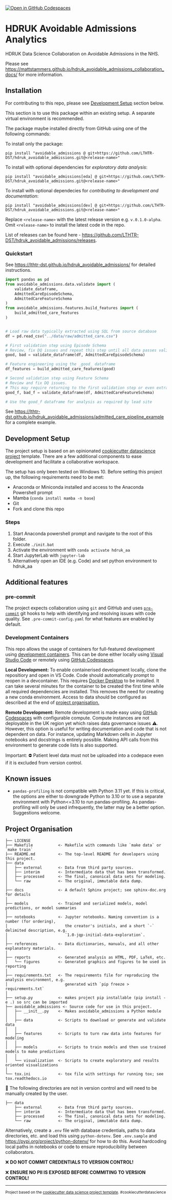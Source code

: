 [![Open in GitHub Codespaces](https://github.com/codespaces/badge.svg)](https://github.com/codespaces/new?hide_repo_select=true&ref=dev&repo=590237327&machine=basicLinux32gb&location=WestEurope)

# HDRUK Avoidable Admissions Analytics

HDRUK Data Science Collaboration on Avoidable Admissions in the NHS.

Please see <https://mattstammers.github.io/hdruk_avoidable_admissions_collaboration_docs/> for more information.

## Installation

For contributing to this repo, please see [Development Setup](#development-setup) section below.

This section is to use this package within an existing setup.
A separate virtual environment is recommended.

The package maybe installed directly from GitHub using one of the following commands:

To install only the package:

`pip install "avoidable_admissions @ git+https://github.com/LTHTR-DST/hdruk_avoidable_admissions.git@<release-name>"`

To install with optional dependencies for _exploratory data analysis_:

`pip install "avoidable_admissions[eda] @ git+https://github.com/LTHTR-DST/hdruk_avoidable_admissions.git@<release-name>"`

To install with optional dependecies for _contributing to development and documentation_:

`pip install "avoidable_admissions[dev] @ git+https://github.com/LTHTR-DST/hdruk_avoidable_admissions.git@<release-name>"`

Replace `<release-name>` with the latest release version e.g. `v.0.1.0-alpha`.
Omit `<release-name>` to install the latest code in the repo.

List of releases can be found here - <https://github.com/LTHTR-DST/hdruk_avoidable_admissions/releases>.

### Quickstart

See <https://lthtr-dst.github.io/hdruk_avoidable_admissions/> for detailed instructions.

```python
import pandas as pd
from avoidable_admissions.data.validate import (
    validate_dataframe,
    AdmittedCareEpisodeSchema,
    AdmittedCareFeatureSchema
)
from avoidable_admissions.features.build_features import (
    build_admitted_care_features
)


# Load raw data typically extracted using SQL from source database
df = pd.read_csv("../data/raw/admitted_care.csv")

# First validation step using Episode Schema
# Review, fix DQ issues and repeat this step until all data passes validation
good, bad = validate_dataframe(df, AdmittedCareEpisodeSchema)

# Feature engineering using the _good_ dataframe
df_features = build_admitted_care_features(good)

# Second validation step using Feature Schema
# Review and fix DQ issues.
# This may require returning to the first validation step or even extraction.
good_f, bad_f = validate_dataframe(df, AdmittedCareFeatureSchema)

# Use the good_f dataframe for analysis as required by lead site
```

See <https://lthtr-dst.github.io/hdruk_avoidable_admissions/admitted_care_pipeline_example> for a complete example.

## Development Setup

The project setup is based on an opinionated [cookiecutter datascience project](https://drivendata.github.io/cookiecutter-data-science/) template.
There are a few additional components to ease development and facilitate a collaborative workspace.

The setup has only been tested on Windows 10.
Before setting this project up, the following requirements need to be met:

- Anaconda or Miniconda installed and access to the Anaconda Powershell prompt
- Mamba (`conda install mamba -n base`)
- Git
- Fork and clone this repo

### Steps

1. Start Anaconda powershell prompt and navigate to the root of this folder.
2. Execute `./init.bat`
3. Activate the environment with `conda activate hdruk_aa`
4. Start JupyterLab with `jupyter-lab`
5. Alternatively open an IDE (e.g. Code) and set python environment to hdruk_aa

## Additional features

### pre-commit

The project expects collaboration using `git` and GitHub and uses [`pre-commit`](https://pre-commit.com/) git hooks
to help with identifying and resolving issues with code quality.
See `.pre-commit-config.yaml` for what features are enabled by default.

### Development Containers

This repo allows the usage of containers for full-featured development using [development containers](https://containers.dev/).
This can be done either locally using [Visual Studio Code](https://code.visualstudio.com/docs/devcontainers/containers)  or remotely using [GitHub Codespaces](https://github.com/features/codespaces).

**Local Development:**
To enable containerised development locally, clone the repositiory and open in VS Code.
Code should automatically prompt to reopen in a devcontainer.
This requires [Docker Desktop](https://www.docker.com/products/docker-desktop) to be installed.
It can take several minutes for the container to be created the first time while all required dependencies are installed.
This removes the need for creating a new conda environment.
Access to data should be configured as described at the end of [project organisation.](#project-organisation)

**Remote Development:**
Remote development is made easy using [GitHub Codespaces](https://github.com/features/codespaces) with configurable compute.
Compute instances are not deployable in the UK region yet which raises data governance issues :warning:.
However, this option is useful for writing documentation and code that is not dependent on data.
For instance, updating Markdown cells in Jupyter notebooks and docstrings is entirely possible.
Making API calls from this environment to generate code lists is also supported.

Important: :no_entry: Patient level data must not be uploaded into a codepace even if it is excluded from version control.

## Known issues

- `pandas-profiling` is not compatible with Python 3.11 yet. If this is critical, the options are either to downgrade Python to 3.10 or to use a separate environment with Python<=3.10 to run pandas-profiling. As pandas-profiling will only be used infrequently, the latter may be a better option. Suggestions welcome.

## Project Organisation

    ├── LICENSE
    ├── Makefile           <- Makefile with commands like `make data` or `make train`
    ├── README.md          <- The top-level README for developers using this project.
    ├── data
    │   ├── external       <- Data from third party sources.
    │   ├── interim        <- Intermediate data that has been transformed.
    │   ├── processed      <- The final, canonical data sets for modeling.
    │   └── raw            <- The original, immutable data dump.
    │
    ├── docs               <- A default Sphinx project; see sphinx-doc.org for details
    │
    ├── models             <- Trained and serialized models, model predictions, or model summaries
    │
    ├── notebooks          <- Jupyter notebooks. Naming convention is a number (for ordering),
    │                         the creator's initials, and a short `-` delimited description, e.g.
    │                         `1.0-jqp-initial-data-exploration`.
    │
    ├── references         <- Data dictionaries, manuals, and all other explanatory materials.
    │
    ├── reports            <- Generated analysis as HTML, PDF, LaTeX, etc.
    │   └── figures        <- Generated graphics and figures to be used in reporting
    │
    ├── requirements.txt   <- The requirements file for reproducing the analysis environment, e.g.
    │                         generated with `pip freeze > requirements.txt`
    │
    ├── setup.py           <- makes project pip installable (pip install -e .) so src can be imported
    ├── avoidable_admissions <- Source code for use in this project.
    │   ├── __init__.py    <- Makes avoidable_admissions a Python module
    │   │
    │   ├── data           <- Scripts to download or generate and validate data
    │   │
    │   ├── features       <- Scripts to turn raw data into features for modeling
    │   │
    │   ├── models         <- Scripts to train models and then use trained models to make predictions
    │   │
    │   └── visualization  <- Scripts to create exploratory and results oriented visualizations
    │
    └── tox.ini            <- tox file with settings for running tox; see tox.readthedocs.io

:file_folder: The following directories are not in version control and will need to be manually created by the user.

    ├── data
        ├── external       <- Data from third party sources.
        ├── interim        <- Intermediate data that has been transformed.
        ├── processed      <- The final, canonical data sets for modeling.
        └── raw            <- The original, immutable data dump.

Alternatively, create a `.env` file with database credentials, paths to data directories, etc. and
load this using `python-dotenv`.
See `.env.sample`  and <https://pypi.org/project/python-dotenv/> for how to do this.
Avoid hardcoding local paths in notebooks or code to ensure reproducibility between collaborators.

:x: **DO NOT COMMIT CREDENTIALS TO VERSION CONTROL!**

:x: **ENSURE NO PII IS EXPOSED BEFORE COMMITING TO VERSION CONTROL!**

--------

<p><small>Project based on the <a target="_blank" href="https://drivendata.github.io/cookiecutter-data-science/">cookiecutter data science project template</a>. #cookiecutterdatascience</small></p>
